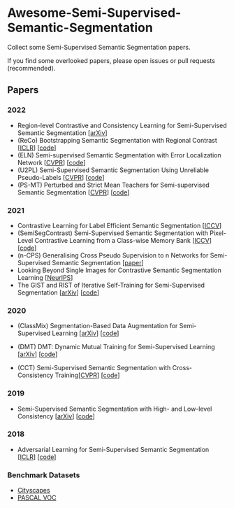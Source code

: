 # Awesome-Semi-Supervised-Semantic-Segmentation

Collect some Semi-Supervised Semantic Segmentation papers.

If you find some overlooked papers, please open issues or pull requests (recommended).


## Papers 
### 2022
- Region-level Contrastive and Consistency Learning for Semi-Supervised Semantic Segmentation [[arXiv](https://arxiv.org/pdf/2204.13314.pdf)]
- (ReCo) Bootstrapping Semantic Segmentation with Regional Contrast [[ICLR](https://openreview.net/pdf?id=6u6N8WWwYSM)] [[code](https://github.com/lorenmt/reco)]
- (ELN) Semi-supervised Semantic Segmentation with Error Localization Network [[CVPR](http://openaccess.thecvf.com//content/CVPR2022/papers/Kwon_Semi-Supervised_Semantic_Segmentation_With_Error_Localization_Network_CVPR_2022_paper.pdf)] [[code](https://github.com/kinux98/SSL_ELN)]
- (U2PL) Semi-Supervised Semantic Segmentation Using Unreliable Pseudo-Labels [[CVPR](http://openaccess.thecvf.com//content/CVPR2022/papers/Wang_Semi-Supervised_Semantic_Segmentation_Using_Unreliable_Pseudo-Labels_CVPR_2022_paper.pdf)] [[code](https://github.com/Haochen-Wang409/U2PL)] 
- (PS-MT) Perturbed and Strict Mean Teachers for Semi-supervised Semantic Segmentation [[CVPR](http://openaccess.thecvf.com//content/CVPR2022/papers/Liu_Perturbed_and_Strict_Mean_Teachers_for_Semi-Supervised_Semantic_Segmentation_CVPR_2022_paper.pdf)] [[code](https://github.com/yyliu01/ps-mt)]


### 2021
- Contrastive Learning for Label Efficient Semantic Segmentation [[ICCV](https://openaccess.thecvf.com/content/ICCV2021/papers/Zhao_Contrastive_Learning_for_Label_Efficient_Semantic_Segmentation_ICCV_2021_paper.pdf)] 
- (SemiSegContrast) Semi-Supervised Semantic Segmentation with Pixel-Level Contrastive Learning from a Class-wise Memory Bank [[ICCV](http://openaccess.thecvf.com//content/ICCV2021/papers/Alonso_Semi-Supervised_Semantic_Segmentation_With_Pixel-Level_Contrastive_Learning_From_a_Class-Wise_ICCV_2021_paper.pdf)] [[code](https://github.com/Shathe/SemiSeg-Contrastive)]
- (n-CPS) Generalising Cross Pseudo Supervision to n Networks for Semi-Supervised Semantic Segmentation [[paper](https://arxiv.org/pdf/2112.07528v4.pdf)]
- Looking Beyond Single Images for Contrastive Semantic Segmentation Learning [[NeurIPS](https://proceedings.neurips.cc/paper/2021/file/1a68e5f4ade56ed1d4bf273e55510750-Paper.pdf)]
- The GIST and RIST of Iterative Self-Training for Semi-Supervised Segmentation [[arXiv](https://paperswithcode.com/paper/the-gist-and-rist-of-iterative-self-training)] [[code]()]



### 2020
- (ClassMix) Segmentation-Based Data Augmentation for Semi-Supervised Learning [[arXiv](https://arxiv.org/pdf/2007.07936v2.pdf)] [[code](https://github.com/WilhelmT/ClassMix)]
- (DMT) DMT: Dynamic Mutual Training for Semi-Supervised Learning [[arXiv](https://arxiv.org/pdf/2004.08514v4.pdf)] [[code](https://github.com/voldemortX/DST-CBC)]

- (CCT) Semi-Supervised Semantic Segmentation with Cross-Consistency Training[[CVPR](https://openaccess.thecvf.com/content_CVPR_2020/papers/Ouali_Semi-Supervised_Semantic_Segmentation_With_Cross-Consistency_Training_CVPR_2020_paper.pdf)] [[code](https://github.com/yassouali/CCT)]


### 2019
- Semi-Supervised Semantic Segmentation with High- and Low-level Consistency [[arXiv](https://arxiv.org/pdf/1908.05724v1.pdf)] [[code](https://github.com/sud0301/semisup-semseg)]

### 2018 
- Adversarial Learning for Semi-Supervised Semantic Segmentation [[ICLR](https://openreview.net/pdf?id=SJQO7UJCW)] [[code](https://github.com/hfslyc/AdvSemiSeg)]




### Benchmark Datasets 
- [Cityscapes](https://www.cityscapes-dataset.com/)
- [PASCAL VOC](http://host.robots.ox.ac.uk/pascal/VOC/)